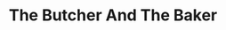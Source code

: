 ---
title: "The Butcher And The Baker"
url: /castleford/the-butcher-and-the-baker/
shop: butcher
---